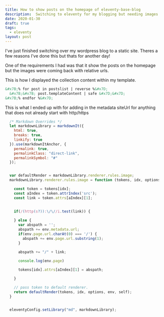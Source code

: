 ```yaml
---
title: How to show posts on the homepage of eleventy-base-blog
description:  Switching to eleventy for my blogging but needing images on the homepage
date: 2020-01-30
draft: true 
tags:
  - eleventy
layout: post
---
```

  
I've just finished switching over my wordpress blog to a static site. Theres a few reasons I've done this but thats for another day!

One of the requirements I had was that it show the posts on the homepage but the images were coming back with relative urls.

This is how I displayed the collection content within my template.

```html
&#x7B;% for post in postslist | reverse %&#x7D;
  &#x7B;&#x7B; post.templateContent | safe &#x7D;&#x7D;
&#x7B;% endfor %&#x7D;
``` 

This is what I ended up with for adding in the metadata siteUrl for anything that does not already start with http/https


```js
  /* Markdown Overrides */
  let markdownLibrary = markdownIt({
    html: true,
    breaks: true,
    linkify: true
  }).use(markdownItAnchor, {
    permalink: true,
    permalinkClass: "direct-link",
    permalinkSymbol: "#"
  });


  var defaultRender = markdownLibrary.renderer.rules.image;
  markdownLibrary.renderer.rules.image = function (tokens, idx, options, env, self) {

    const token = tokens[idx];
    const aIndex = token.attrIndex('src');
    const link = token.attrs[aIndex][1];
    

    if(/(http(s?)):\/\//i.test(link)) {
    
    } else {
      var abspath = '';
      abspath += env.metadata.url;
      if(env.page.url.charAt(0) === '/') {
        abspath += env.page.url.substring(1);
      }
      
      abspath += "/" + link;

      console.log(env.page)

      tokens[idx].attrs[aIndex][1] = abspath;

    }

    // pass token to default renderer.
    return defaultRender(tokens, idx, options, env, self);
  }


  eleventyConfig.setLibrary("md", markdownLibrary);
  ```